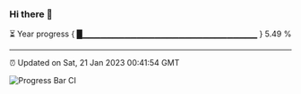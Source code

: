### Hi there 👋

⏳ Year progress { █▁▁▁▁▁▁▁▁▁▁▁▁▁▁▁▁▁▁▁▁▁▁▁▁▁▁▁▁▁ } 5.49 %

---

⏰ Updated on Sat, 21 Jan 2023 00:41:54 GMT

![Progress Bar CI](https://github.com/Shyam-Makwana/GitHub-Actions-Demo/workflows/Progress%20Bar%20CI/badge.svg)
